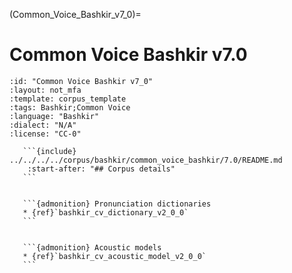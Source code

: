 
(Common_Voice_Bashkir_v7_0)=
# Common Voice Bashkir v7.0

``````{corpus} Common Voice Bashkir v7.0
:id: "Common Voice Bashkir v7_0"
:layout: not_mfa
:template: corpus_template
:tags: Bashkir;Common Voice
:language: "Bashkir"
:dialect: "N/A"
:license: "CC-0"

   ```{include} ../../../../corpus/bashkir/common_voice_bashkir/7.0/README.md
    :start-after: "## Corpus details"
   ```


   ```{admonition} Pronunciation dictionaries
   * {ref}`bashkir_cv_dictionary_v2_0_0`
   ```


   ```{admonition} Acoustic models
   * {ref}`bashkir_cv_acoustic_model_v2_0_0`
   ```
``````
